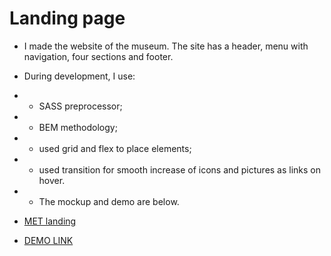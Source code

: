 # Landing page

- I made the website of the museum. The site has a header, menu with navigation, four sections and footer.
- During development, I use:
- - SASS preprocessor;
- - BEM methodology;
- - used grid and flex to place elements;
- - used transition for smooth increase of icons and pictures as links on hover.

- - The mockup and demo are below.

- [MET landing](https://www.figma.com/file/lSR1m42L9YwzQwzzxKwHpw/THE-MET)
- [DEMO LINK](https://vladyslavkolisnyk.github.io/layout_landing-page/)
